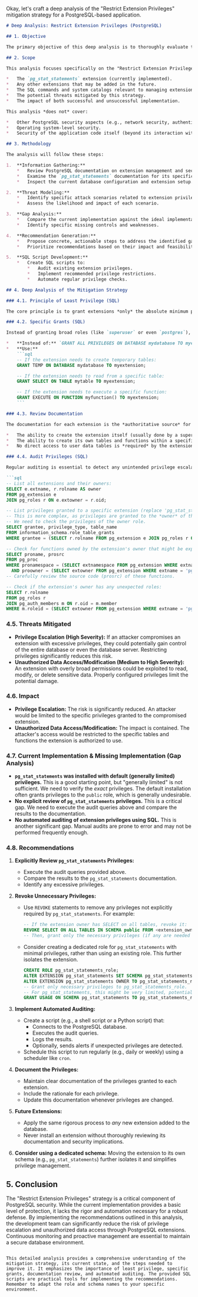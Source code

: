 Okay, let's craft a deep analysis of the "Restrict Extension Privileges" mitigation strategy for a PostgreSQL-based application.

```markdown
# Deep Analysis: Restrict Extension Privileges (PostgreSQL)

## 1. Objective

The primary objective of this deep analysis is to thoroughly evaluate the effectiveness of the "Restrict Extension Privileges" mitigation strategy in the context of a PostgreSQL database.  This includes assessing its current implementation, identifying gaps, and recommending concrete steps to strengthen the security posture against threats related to PostgreSQL extensions.  We aim to move beyond a superficial understanding and delve into the practical implications and potential pitfalls.

## 2. Scope

This analysis focuses specifically on the "Restrict Extension Privileges" strategy as applied to PostgreSQL extensions.  It encompasses:

*   The `pg_stat_statements` extension (currently implemented).
*   Any other extensions that may be added in the future.
*   The SQL commands and system catalogs relevant to managing extension privileges.
*   The potential threats mitigated by this strategy.
*   The impact of both successful and unsuccessful implementation.

This analysis *does not* cover:

*   Other PostgreSQL security aspects (e.g., network security, authentication, row-level security).  These are important but outside the scope of this specific mitigation strategy.
*   Operating system-level security.
*   Security of the application code itself (beyond its interaction with extensions).

## 3. Methodology

The analysis will follow these steps:

1.  **Information Gathering:**
    *   Review PostgreSQL documentation on extension management and security.
    *   Examine the `pg_stat_statements` documentation for its specific privilege requirements.
    *   Inspect the current database configuration and extension setup.

2.  **Threat Modeling:**
    *   Identify specific attack scenarios related to extension privilege abuse.
    *   Assess the likelihood and impact of each scenario.

3.  **Gap Analysis:**
    *   Compare the current implementation against the ideal implementation (based on the principle of least privilege).
    *   Identify specific missing controls and weaknesses.

4.  **Recommendation Generation:**
    *   Propose concrete, actionable steps to address the identified gaps.
    *   Prioritize recommendations based on their impact and feasibility.

5.  **SQL Script Development:**
    *   Create SQL scripts to:
        *   Audit existing extension privileges.
        *   Implement recommended privilege restrictions.
        *   Automate regular privilege checks.

## 4. Deep Analysis of the Mitigation Strategy

### 4.1. Principle of Least Privilege (SQL)

The core principle is to grant extensions *only* the absolute minimum privileges required for their functionality.  This minimizes the "blast radius" if an extension is compromised or contains a vulnerability.  For example, an extension that only needs to read data from a specific table should *not* be granted `UPDATE`, `DELETE`, or `INSERT` privileges on that table, nor should it have access to other tables.

### 4.2. Specific Grants (SQL)

Instead of granting broad roles (like `superuser` or even `postgres`), we use granular `GRANT` statements.  This is crucial.  Examples:

*   **Instead of:** `GRANT ALL PRIVILEGES ON DATABASE mydatabase TO myextension;`
*   **Use:**
    ```sql
    -- If the extension needs to create temporary tables:
    GRANT TEMP ON DATABASE mydatabase TO myextension;

    -- If the extension needs to read from a specific table:
    GRANT SELECT ON TABLE mytable TO myextension;

    -- If the extension needs to execute a specific function:
    GRANT EXECUTE ON FUNCTION myfunction() TO myextension;
    ```

### 4.3. Review Documentation

The documentation for each extension is the *authoritative source* for its privilege requirements.  We must meticulously review this documentation.  For `pg_stat_statements`, the documentation states that it typically requires:

*   The ability to create the extension itself (usually done by a superuser or a user with `CREATE` privilege on the database).
*   The ability to create its own tables and functions within a specific schema (often `public`, but this can be customized).
*   No direct access to user data tables is *required* by the extension itself.  It reads data from shared memory.

### 4.4. Audit Privileges (SQL)

Regular auditing is essential to detect any unintended privilege escalation or misconfigurations.  We can use the following SQL queries to inspect extension privileges:

```sql
-- List all extensions and their owners:
SELECT e.extname, r.rolname AS owner
FROM pg_extension e
JOIN pg_roles r ON e.extowner = r.oid;

-- List privileges granted to a specific extension (replace 'pg_stat_statements' with the extension name):
-- This is more complex, as privileges are granted to the *owner* of the extension, not the extension itself.
-- We need to check the privileges of the owner role.
SELECT grantee, privilege_type, table_name
FROM information_schema.role_table_grants
WHERE grantee = (SELECT r.rolname FROM pg_extension e JOIN pg_roles r ON e.extowner = r.oid WHERE e.extname = 'pg_stat_statements');

-- Check for functions owned by the extension's owner that might be exploitable:
SELECT proname, prosrc
FROM pg_proc
WHERE pronamespace = (SELECT extnamespace FROM pg_extension WHERE extname = 'pg_stat_statements')
  AND proowner = (SELECT extowner FROM pg_extension WHERE extname = 'pg_stat_statements');
-- Carefully review the source code (prosrc) of these functions.

-- Check if the extension's owner has any unexpected roles:
SELECT r.rolname
FROM pg_roles r
JOIN pg_auth_members m ON r.oid = m.member
WHERE m.roleid = (SELECT extowner FROM pg_extension WHERE extname = 'pg_stat_statements');
```

### 4.5. Threats Mitigated

*   **Privilege Escalation (High Severity):**  If an attacker compromises an extension with excessive privileges, they could potentially gain control of the entire database or even the database server.  Restricting privileges significantly reduces this risk.
*   **Unauthorized Data Access/Modification (Medium to High Severity):**  An extension with overly broad permissions could be exploited to read, modify, or delete sensitive data.  Properly configured privileges limit the potential damage.

### 4.6. Impact

*   **Privilege Escalation:**  The risk is significantly reduced.  An attacker would be limited to the specific privileges granted to the compromised extension.
*   **Unauthorized Data Access/Modification:**  The impact is contained.  The attacker's access would be restricted to the specific tables and functions the extension is authorized to use.

### 4.7. Current Implementation & Missing Implementation (Gap Analysis)

*   **`pg_stat_statements` was installed with default (generally limited) privileges.**  This is a good starting point, but "generally limited" is not sufficient.  We need to verify the *exact* privileges.  The default installation often grants privileges to the `public` role, which is generally undesirable.
*   **No explicit review of `pg_stat_statements` privileges.**  This is a critical gap.  We need to execute the audit queries above and compare the results to the documentation.
*   **No automated auditing of extension privileges using SQL.**  This is another significant gap.  Manual audits are prone to error and may not be performed frequently enough.

### 4.8. Recommendations

1.  **Explicitly Review `pg_stat_statements` Privileges:**
    *   Execute the audit queries provided above.
    *   Compare the results to the `pg_stat_statements` documentation.
    *   Identify any excessive privileges.

2.  **Revoke Unnecessary Privileges:**
    *   Use `REVOKE` statements to remove any privileges not explicitly required by `pg_stat_statements`.  For example:
        ```sql
        -- If the extension owner has SELECT on all tables, revoke it:
        REVOKE SELECT ON ALL TABLES IN SCHEMA public FROM <extension_owner_role>;
        -- Then, grant only the necessary privileges (if any are needed beyond the default).
        ```
    *   Consider creating a dedicated role for `pg_stat_statements` with minimal privileges, rather than using an existing role.  This further isolates the extension.
        ```sql
        CREATE ROLE pg_stat_statements_role;
        ALTER EXTENSION pg_stat_statements SET SCHEMA pg_stat_statements; --Move to its own schema
        ALTER EXTENSION pg_stat_statements OWNER TO pg_stat_statements_role;
        -- Grant only necessary privileges to pg_stat_statements_role.
        -- For pg_stat_statements, this might be very limited, potentially only USAGE on the schema.
        GRANT USAGE ON SCHEMA pg_stat_statements TO pg_stat_statements_role;
        ```

3.  **Implement Automated Auditing:**
    *   Create a script (e.g., a shell script or a Python script) that:
        *   Connects to the PostgreSQL database.
        *   Executes the audit queries.
        *   Logs the results.
        *   Optionally, sends alerts if unexpected privileges are detected.
    *   Schedule this script to run regularly (e.g., daily or weekly) using a scheduler like `cron`.

4.  **Document the Privileges:**
    *   Maintain clear documentation of the privileges granted to each extension.
    *   Include the rationale for each privilege.
    *   Update this documentation whenever privileges are changed.

5.  **Future Extensions:**
    *   Apply the same rigorous process to *any* new extension added to the database.
    *   Never install an extension without thoroughly reviewing its documentation and security implications.

6. **Consider using a dedicated schema:** Moving the extension to its own schema (e.g., `pg_stat_statements`) further isolates it and simplifies privilege management.

## 5. Conclusion

The "Restrict Extension Privileges" strategy is a critical component of PostgreSQL security.  While the current implementation provides a basic level of protection, it lacks the rigor and automation necessary for a robust defense.  By implementing the recommendations outlined in this analysis, the development team can significantly reduce the risk of privilege escalation and unauthorized data access through PostgreSQL extensions.  Continuous monitoring and proactive management are essential to maintain a secure database environment.
```

This detailed analysis provides a comprehensive understanding of the mitigation strategy, its current state, and the steps needed to improve it. It emphasizes the importance of least privilege, specific grants, documentation review, and automated auditing. The provided SQL scripts are practical tools for implementing the recommendations. Remember to adapt the role and schema names to your specific environment.